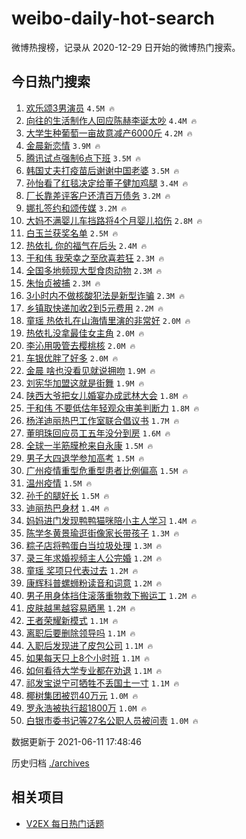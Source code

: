 # weibo-daily-hot-search

微博热搜榜，记录从 2020-12-29 日开始的微博热门搜索。

## 今日热门搜索

<!-- BEGIN -->

1. [欢乐颂3男演员](https://s.weibo.com/weibo?q=%23%E6%AC%A2%E4%B9%90%E9%A2%823%E7%94%B7%E6%BC%94%E5%91%98%23&Refer=top) `4.5M 🔥`
1. [向往的生活制作人回应陈赫李诞太吵](https://s.weibo.com/weibo?q=%23%E5%90%91%E5%BE%80%E7%9A%84%E7%94%9F%E6%B4%BB%E5%88%B6%E4%BD%9C%E4%BA%BA%E5%9B%9E%E5%BA%94%E9%99%88%E8%B5%AB%E6%9D%8E%E8%AF%9E%E5%A4%AA%E5%90%B5%23&Refer=top) `4.4M 🔥`
1. [大学生种葡萄一亩故意减产6000斤](https://s.weibo.com/weibo?q=%23%E5%A4%A7%E5%AD%A6%E7%94%9F%E7%A7%8D%E8%91%A1%E8%90%84%E4%B8%80%E4%BA%A9%E6%95%85%E6%84%8F%E5%87%8F%E4%BA%A76000%E6%96%A4%23&Refer=top) `4.2M 🔥`
1. [金晨新恋情](https://s.weibo.com/weibo?q=%23%E9%87%91%E6%99%A8%E6%96%B0%E6%81%8B%E6%83%85%23&Refer=top) `3.9M 🔥`
1. [腾讯试点强制6点下班](https://s.weibo.com/weibo?q=%23%E8%85%BE%E8%AE%AF%E8%AF%95%E7%82%B9%E5%BC%BA%E5%88%B66%E7%82%B9%E4%B8%8B%E7%8F%AD%23&Refer=top) `3.5M 🔥`
1. [韩国丈夫打疫苗后谢谢中国老婆](https://s.weibo.com/weibo?q=%23%E9%9F%A9%E5%9B%BD%E4%B8%88%E5%A4%AB%E6%89%93%E7%96%AB%E8%8B%97%E5%90%8E%E8%B0%A2%E8%B0%A2%E4%B8%AD%E5%9B%BD%E8%80%81%E5%A9%86%23&Refer=top) `3.5M 🔥`
1. [孙怡看了红毯决定给董子健加鸡腿](https://s.weibo.com/weibo?q=%23%E5%AD%99%E6%80%A1%E7%9C%8B%E4%BA%86%E7%BA%A2%E6%AF%AF%E5%86%B3%E5%AE%9A%E7%BB%99%E8%91%A3%E5%AD%90%E5%81%A5%E5%8A%A0%E9%B8%A1%E8%85%BF%23&Refer=top) `3.4M 🔥`
1. [厂长靠差评客户还清百万债务](https://s.weibo.com/weibo?q=%23%E5%8E%82%E9%95%BF%E9%9D%A0%E5%B7%AE%E8%AF%84%E5%AE%A2%E6%88%B7%E8%BF%98%E6%B8%85%E7%99%BE%E4%B8%87%E5%80%BA%E5%8A%A1%23&Refer=top) `3.2M 🔥`
1. [娜扎签约和颂传媒](https://s.weibo.com/weibo?q=%23%E5%A8%9C%E6%89%8E%E7%AD%BE%E7%BA%A6%E5%92%8C%E9%A2%82%E4%BC%A0%E5%AA%92%23&Refer=top) `3.2M 🔥`
1. [大妈不满婴儿车挡路将4个月婴儿掐伤](https://s.weibo.com/weibo?q=%23%E5%A4%A7%E5%A6%88%E4%B8%8D%E6%BB%A1%E5%A9%B4%E5%84%BF%E8%BD%A6%E6%8C%A1%E8%B7%AF%E5%B0%864%E4%B8%AA%E6%9C%88%E5%A9%B4%E5%84%BF%E6%8E%90%E4%BC%A4%23&Refer=top) `2.8M 🔥`
1. [白玉兰获奖名单](https://s.weibo.com/weibo?q=%23%E7%99%BD%E7%8E%89%E5%85%B0%E8%8E%B7%E5%A5%96%E5%90%8D%E5%8D%95%23&Refer=top) `2.5M 🔥`
1. [热依扎 你的福气在后头](https://s.weibo.com/weibo?q=%E7%83%AD%E4%BE%9D%E6%89%8E%20%E4%BD%A0%E7%9A%84%E7%A6%8F%E6%B0%94%E5%9C%A8%E5%90%8E%E5%A4%B4&Refer=top) `2.4M 🔥`
1. [于和伟 我荣幸之至欣喜若狂](https://s.weibo.com/weibo?q=%23%E4%BA%8E%E5%92%8C%E4%BC%9F%20%E6%88%91%E8%8D%A3%E5%B9%B8%E4%B9%8B%E8%87%B3%E6%AC%A3%E5%96%9C%E8%8B%A5%E7%8B%82%23&Refer=top) `2.3M 🔥`
1. [全国多地频现大型食肉动物](https://s.weibo.com/weibo?q=%23%E5%85%A8%E5%9B%BD%E5%A4%9A%E5%9C%B0%E9%A2%91%E7%8E%B0%E5%A4%A7%E5%9E%8B%E9%A3%9F%E8%82%89%E5%8A%A8%E7%89%A9%23&Refer=top) `2.3M 🔥`
1. [朱怡贞被捕](https://s.weibo.com/weibo?q=%23%E6%9C%B1%E6%80%A1%E8%B4%9E%E8%A2%AB%E6%8D%95%23&Refer=top) `2.3M 🔥`
1. [3小时内不做核酸犯法是新型诈骗](https://s.weibo.com/weibo?q=%233%E5%B0%8F%E6%97%B6%E5%86%85%E4%B8%8D%E5%81%9A%E6%A0%B8%E9%85%B8%E7%8A%AF%E6%B3%95%E6%98%AF%E6%96%B0%E5%9E%8B%E8%AF%88%E9%AA%97%23&Refer=top) `2.3M 🔥`
1. [乡镇取快递加收2到5元费用](https://s.weibo.com/weibo?q=%23%E4%B9%A1%E9%95%87%E5%8F%96%E5%BF%AB%E9%80%92%E5%8A%A0%E6%94%B62%E5%88%B05%E5%85%83%E8%B4%B9%E7%94%A8%23&Refer=top) `2.2M 🔥`
1. [童瑶 热依扎在山海情里演的非常好](https://s.weibo.com/weibo?q=%E7%AB%A5%E7%91%B6%20%E7%83%AD%E4%BE%9D%E6%89%8E%E5%9C%A8%E5%B1%B1%E6%B5%B7%E6%83%85%E9%87%8C%E6%BC%94%E7%9A%84%E9%9D%9E%E5%B8%B8%E5%A5%BD&Refer=top) `2.0M 🔥`
1. [热依扎没拿最佳女主角](https://s.weibo.com/weibo?q=%23%E7%83%AD%E4%BE%9D%E6%89%8E%E6%B2%A1%E6%8B%BF%E6%9C%80%E4%BD%B3%E5%A5%B3%E4%B8%BB%E8%A7%92%23&Refer=top) `2.0M 🔥`
1. [李沁用吸管去樱桃核](https://s.weibo.com/weibo?q=%23%E6%9D%8E%E6%B2%81%E7%94%A8%E5%90%B8%E7%AE%A1%E5%8E%BB%E6%A8%B1%E6%A1%83%E6%A0%B8%23&Refer=top) `2.0M 🔥`
1. [车银优胖了好多](https://s.weibo.com/weibo?q=%23%E8%BD%A6%E9%93%B6%E4%BC%98%E8%83%96%E4%BA%86%E5%A5%BD%E5%A4%9A%23&Refer=top) `2.0M 🔥`
1. [金晨 啥也没看见就说拥吻](https://s.weibo.com/weibo?q=%E9%87%91%E6%99%A8%20%E5%95%A5%E4%B9%9F%E6%B2%A1%E7%9C%8B%E8%A7%81%E5%B0%B1%E8%AF%B4%E6%8B%A5%E5%90%BB&Refer=top) `1.9M 🔥`
1. [刘宪华加盟这就是街舞](https://s.weibo.com/weibo?q=%23%E5%88%98%E5%AE%AA%E5%8D%8E%E5%8A%A0%E7%9B%9F%E8%BF%99%E5%B0%B1%E6%98%AF%E8%A1%97%E8%88%9E%23&Refer=top) `1.9M 🔥`
1. [陕西大爷把女儿婚宴办成武林大会](https://s.weibo.com/weibo?q=%23%E9%99%95%E8%A5%BF%E5%A4%A7%E7%88%B7%E6%8A%8A%E5%A5%B3%E5%84%BF%E5%A9%9A%E5%AE%B4%E5%8A%9E%E6%88%90%E6%AD%A6%E6%9E%97%E5%A4%A7%E4%BC%9A%23&Refer=top) `1.8M 🔥`
1. [于和伟 不要低估年轻观众审美判断力](https://s.weibo.com/weibo?q=%E4%BA%8E%E5%92%8C%E4%BC%9F%20%E4%B8%8D%E8%A6%81%E4%BD%8E%E4%BC%B0%E5%B9%B4%E8%BD%BB%E8%A7%82%E4%BC%97%E5%AE%A1%E7%BE%8E%E5%88%A4%E6%96%AD%E5%8A%9B&Refer=top) `1.8M 🔥`
1. [杨洋迪丽热巴工作室联合倡议书](https://s.weibo.com/weibo?q=%23%E6%9D%A8%E6%B4%8B%E8%BF%AA%E4%B8%BD%E7%83%AD%E5%B7%B4%E5%B7%A5%E4%BD%9C%E5%AE%A4%E8%81%94%E5%90%88%E5%80%A1%E8%AE%AE%E4%B9%A6%23&Refer=top) `1.7M 🔥`
1. [董明珠回应员工五年没分到房](https://s.weibo.com/weibo?q=%23%E8%91%A3%E6%98%8E%E7%8F%A0%E5%9B%9E%E5%BA%94%E5%91%98%E5%B7%A5%E4%BA%94%E5%B9%B4%E6%B2%A1%E5%88%86%E5%88%B0%E6%88%BF%23&Refer=top) `1.6M 🔥`
1. [全球一半筋膜枪来自永康](https://s.weibo.com/weibo?q=%23%E5%85%A8%E7%90%83%E4%B8%80%E5%8D%8A%E7%AD%8B%E8%86%9C%E6%9E%AA%E6%9D%A5%E8%87%AA%E6%B0%B8%E5%BA%B7%23&Refer=top) `1.5M 🔥`
1. [男子大四退学参加高考](https://s.weibo.com/weibo?q=%23%E7%94%B7%E5%AD%90%E5%A4%A7%E5%9B%9B%E9%80%80%E5%AD%A6%E5%8F%82%E5%8A%A0%E9%AB%98%E8%80%83%23&Refer=top) `1.5M 🔥`
1. [广州疫情重型危重型患者比例偏高](https://s.weibo.com/weibo?q=%23%E5%B9%BF%E5%B7%9E%E7%96%AB%E6%83%85%E9%87%8D%E5%9E%8B%E5%8D%B1%E9%87%8D%E5%9E%8B%E6%82%A3%E8%80%85%E6%AF%94%E4%BE%8B%E5%81%8F%E9%AB%98%23&Refer=top) `1.5M 🔥`
1. [温州疫情](https://s.weibo.com/weibo?q=%E6%B8%A9%E5%B7%9E%E7%96%AB%E6%83%85&Refer=top) `1.5M 🔥`
1. [孙千的腿好长](https://s.weibo.com/weibo?q=%23%E5%AD%99%E5%8D%83%E7%9A%84%E8%85%BF%E5%A5%BD%E9%95%BF%23&Refer=top) `1.5M 🔥`
1. [迪丽热巴身材](https://s.weibo.com/weibo?q=%23%E8%BF%AA%E4%B8%BD%E7%83%AD%E5%B7%B4%E8%BA%AB%E6%9D%90%23&Refer=top) `1.4M 🔥`
1. [妈妈进门发现鸭鸭猫咪陪小主人学习](https://s.weibo.com/weibo?q=%23%E5%A6%88%E5%A6%88%E8%BF%9B%E9%97%A8%E5%8F%91%E7%8E%B0%E9%B8%AD%E9%B8%AD%E7%8C%AB%E5%92%AA%E9%99%AA%E5%B0%8F%E4%B8%BB%E4%BA%BA%E5%AD%A6%E4%B9%A0%23&Refer=top) `1.4M 🔥`
1. [陈学冬黄景瑜逛街像家长带孩子](https://s.weibo.com/weibo?q=%23%E9%99%88%E5%AD%A6%E5%86%AC%E9%BB%84%E6%99%AF%E7%91%9C%E9%80%9B%E8%A1%97%E5%83%8F%E5%AE%B6%E9%95%BF%E5%B8%A6%E5%AD%A9%E5%AD%90%23&Refer=top) `1.3M 🔥`
1. [粽子店将鸭蛋白当垃圾处理](https://s.weibo.com/weibo?q=%23%E7%B2%BD%E5%AD%90%E5%BA%97%E5%B0%86%E9%B8%AD%E8%9B%8B%E7%99%BD%E5%BD%93%E5%9E%83%E5%9C%BE%E5%A4%84%E7%90%86%23&Refer=top) `1.3M 🔥`
1. [录三年求婚视频主人公完婚](https://s.weibo.com/weibo?q=%23%E5%BD%95%E4%B8%89%E5%B9%B4%E6%B1%82%E5%A9%9A%E8%A7%86%E9%A2%91%E4%B8%BB%E4%BA%BA%E5%85%AC%E5%AE%8C%E5%A9%9A%23&Refer=top) `1.2M 🔥`
1. [童瑶 奖项只代表过去](https://s.weibo.com/weibo?q=%E7%AB%A5%E7%91%B6%20%E5%A5%96%E9%A1%B9%E5%8F%AA%E4%BB%A3%E8%A1%A8%E8%BF%87%E5%8E%BB&Refer=top) `1.2M 🔥`
1. [康辉科普螺蛳粉读音和词意](https://s.weibo.com/weibo?q=%23%E5%BA%B7%E8%BE%89%E7%A7%91%E6%99%AE%E8%9E%BA%E8%9B%B3%E7%B2%89%E8%AF%BB%E9%9F%B3%E5%92%8C%E8%AF%8D%E6%84%8F%23&Refer=top) `1.2M 🔥`
1. [男子用身体挡住滚落重物救下搬运工](https://s.weibo.com/weibo?q=%23%E7%94%B7%E5%AD%90%E7%94%A8%E8%BA%AB%E4%BD%93%E6%8C%A1%E4%BD%8F%E6%BB%9A%E8%90%BD%E9%87%8D%E7%89%A9%E6%95%91%E4%B8%8B%E6%90%AC%E8%BF%90%E5%B7%A5%23&Refer=top) `1.2M 🔥`
1. [皮肤越黑越容易晒黑](https://s.weibo.com/weibo?q=%23%E7%9A%AE%E8%82%A4%E8%B6%8A%E9%BB%91%E8%B6%8A%E5%AE%B9%E6%98%93%E6%99%92%E9%BB%91%23&Refer=top) `1.2M 🔥`
1. [王者荣耀新模式](https://s.weibo.com/weibo?q=%23%E7%8E%8B%E8%80%85%E8%8D%A3%E8%80%80%E6%96%B0%E6%A8%A1%E5%BC%8F%23&Refer=top) `1.1M 🔥`
1. [离职后要删除领导吗](https://s.weibo.com/weibo?q=%23%E7%A6%BB%E8%81%8C%E5%90%8E%E8%A6%81%E5%88%A0%E9%99%A4%E9%A2%86%E5%AF%BC%E5%90%97%23&Refer=top) `1.1M 🔥`
1. [入职后发现进了皮包公司](https://s.weibo.com/weibo?q=%23%E5%85%A5%E8%81%8C%E5%90%8E%E5%8F%91%E7%8E%B0%E8%BF%9B%E4%BA%86%E7%9A%AE%E5%8C%85%E5%85%AC%E5%8F%B8%23&Refer=top) `1.1M 🔥`
1. [如果每天只上8个小时班](https://s.weibo.com/weibo?q=%23%E5%A6%82%E6%9E%9C%E6%AF%8F%E5%A4%A9%E5%8F%AA%E4%B8%8A8%E4%B8%AA%E5%B0%8F%E6%97%B6%E7%8F%AD%23&Refer=top) `1.1M 🔥`
1. [如何看待大学专业都在劝退](https://s.weibo.com/weibo?q=%23%E5%A6%82%E4%BD%95%E7%9C%8B%E5%BE%85%E5%A4%A7%E5%AD%A6%E4%B8%93%E4%B8%9A%E9%83%BD%E5%9C%A8%E5%8A%9D%E9%80%80%23&Refer=top) `1.1M 🔥`
1. [祁发宝说宁可牺牲不丢国土一寸](https://s.weibo.com/weibo?q=%23%E7%A5%81%E5%8F%91%E5%AE%9D%E8%AF%B4%E5%AE%81%E5%8F%AF%E7%89%BA%E7%89%B2%E4%B8%8D%E4%B8%A2%E5%9B%BD%E5%9C%9F%E4%B8%80%E5%AF%B8%23&Refer=top) `1.1M 🔥`
1. [椰树集团被罚40万元](https://s.weibo.com/weibo?q=%23%E6%A4%B0%E6%A0%91%E9%9B%86%E5%9B%A2%E8%A2%AB%E7%BD%9A40%E4%B8%87%E5%85%83%23&Refer=top) `1.0M 🔥`
1. [罗永浩被执行超1800万](https://s.weibo.com/weibo?q=%23%E7%BD%97%E6%B0%B8%E6%B5%A9%E8%A2%AB%E6%89%A7%E8%A1%8C%E8%B6%851800%E4%B8%87%23&Refer=top) `1.0M 🔥`
1. [白银市委书记等27名公职人员被问责](https://s.weibo.com/weibo?q=%23%E7%99%BD%E9%93%B6%E5%B8%82%E5%A7%94%E4%B9%A6%E8%AE%B0%E7%AD%8927%E5%90%8D%E5%85%AC%E8%81%8C%E4%BA%BA%E5%91%98%E8%A2%AB%E9%97%AE%E8%B4%A3%23&Refer=top) `1.0M 🔥`

数据更新于 2021-06-11 17:48:46

<!-- END -->

历史归档 [./archives](./archives)

## 相关项目

- [V2EX 每日热门话题](https://github.com/boojack/v2ex-daily-hot-topic)
